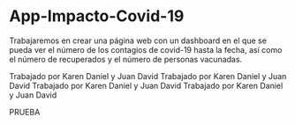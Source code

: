 # App-Impacto-Covid-19
Trabajaremos en crear una página web con un dashboard en el que se pueda ver el número de los contagios de covid-19 hasta la fecha, así como el número de recuperados y el número de personas vacunadas.

Trabajado por Karen Daniel y Juan David
Trabajado por Karen Daniel y Juan David
Trabajado por Karen Daniel y Juan David
Trabajado por Karen Daniel y Juan David

PRUEBA